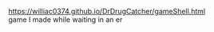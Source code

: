 https://williac0374.github.io/DrDrugCatcher/gameShell.html
<br>
game I made while waiting in an er 
